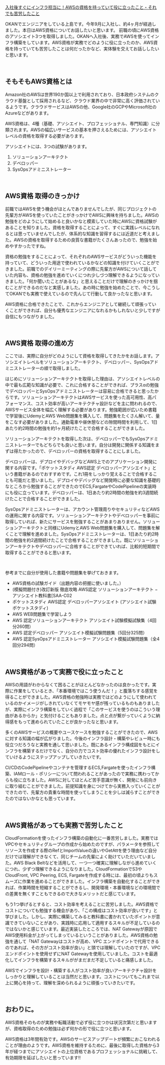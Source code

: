 [入社後すぐにインフラ担当に！AWSの資格を持っていて役に立ったこと・それでも苦労したこと](https://www.wantedly.com/companies/okan/post_articles/368872)

OKANでエンジニアをしている上島です。今年9月に入社し、約4ヶ月が経過しました。本日はAWS資格についてお話したいと思います。
前職の頃にAWS資格のアソシエイト3つを取得しました。OKANへ入社後、実務でAWSを使ってインフラ構築をしています。AWS資格が実務でどのように役に立ったのか、AWS資格を持っていても苦労したことは何だったかなど、実体験を交えてお話ししたいと思います。

<br/>

## そもそもAWS資格とは
Amazon社のAWSは世界190か国以上で利用されており、日本政府システムのクラウド基盤として採用されるなど、クラウド業界の中で非常に高く評価されているようです。クラウドサービスはAWSの他、Google社のGCPやMicrosoft社のAzureなどがあります。

AWS資格は、4種（基礎、アソシエイト、プロフェッショナル、専門知識）に分類されます。AWSの幅広いサービスの基本を押さえるためには、アソシエイトレベルの資格を取得する必要があります。

アソシエイトには、3つの試験があります。

1. ソリューションアーキテクト
2. デベロッパー
3. SysOpsアドミニストレーター

<br/>

## AWS資格 取得のきっかけ
前職ではAWSを使う機会がほとんでありませんでしたが、同じプロジェクトの先輩方がAWSを使っていたことがきっかけでAWSに興味を持ちました。AWSの勉強をどのようにして始めると良いかなと模索していた時にAWSに資格試験があることを知りました。資格を取得することによって、すぐに実践レベルになれるとは思っていませんでしたが、体系的な知識を習得するには近道だと考えました。AWSの資格を取得するための良質な書籍がたくさんあったので、勉強を始めやすかったですね。

資格の勉強をすることによって、それぞれのAWSサービスがどういった機能を持っていて、どういった用途で使われているかなどの知識を付けていくことができました。前職でのデイリーミーティングの際に先輩方がAWSについて話していた内容も、資格の勉強を進めていくにつれ少しづつ理解できるようになっていきました。「何か聞いたことがあるな」と思えることだけで理解のきっかけを掴むことができるのだなと実感しました。あの時に勉強を始めたことで、今こうしてOKANでも実務で使えているので先んじて行動して良かったなと思います。

AWS資格に合格できたことで、これからエンジニアとして継続して頑張っていくことができれば、自分も優秀なエンジニアになれるかもしれないと少しですが自信にもつながりました。

<br/>

## AWS資格 取得の進め方
ここでは、実際に自分がどのようにして資格を取得してきたかをお話します。アソシエイトレベルをソリューションアーキテクト、デベロッパー、SysOpsアドミニストレーターの順で取得しました。

はじめにソリューションアーキテクトを取得した理由は、アソシエイトレベルの中で最も広範な知識が必要で、これに合格することができれば、プラスαの勉強でデベロッパーとSysOpsアドミニストレーターは容易に合格できると思ったからです。ソリューションアーキテクトはAWSサービスを使った高可用性、高パフォーマンス、コスト効率が高いアーキテクチャ設計などを主に問われるので、AWSサービス全体を幅広く理解する必要があります。勉強範囲が広いため書籍で学習後にUdemyとAWS Web問題集を購入して、問題集をたくさん解いて、量をこなす必要がありました。通勤電車や昼休憩などの隙間時間を利用して、1日あたり約2時間の勉強を約1ヶ月続けたことで合格することができました。

ソリューションアーキテクトを取得した次は、デベロッパーでもSysOpsアドミニストレーターでもどちらでも良いと思います。自分は開発に関係する知識をまずは得たかったので、デベロッパーの資格を取得することにしました。

デベロッパーは、デプロイやデバッグなどAWS上でのアプリケーション開発に関する内容です。「ポケットスタディ AWS認定 デベロッパーアソシエイト」という書籍があるのでおすすめです。これ1冊をしっかり覚えることで合格することも可能だと思いました。デプロイやデバッグなど開発時に必要な知識を基礎的なところから勉強することができたのでECS,FargateやCodePipelineの実装時にも役に立っています。デベロッパーは、1日あたり約2時間の勉強を約3週間続けたことで合格することができました。

SysOpsアドミニストレーターは、アカウント管理周りやセキュリティなどAWSの運用に関する内容です。ソリューションアーキテクトやデベロッパーを事前に取得していれば、新たにサービスを勉強することがあまりありません。ソリューションアーキテクトと同様にUdemyとAWS Web問題集を購入して、問題集を解くことで理解を進めました。SysOpsアドミニストレーターは、1日あたり約2時間の勉強を約2週間続けたことで合格することができました。既にソリューションアーキテクトやデベロッパーに合格することができていれば、比較的短期間で取得することができると思います。

<br/>

参考までに自分が使用した書籍や問題集を挙げておきます。

- AWS資格の試験ガイド（出題内容の把握に使いました。）
- (模擬問題付き)改訂新版 徹底攻略 AWS認定 ソリューションアーキテクト − アソシエイト教科書[SAA-C02
- ポケットスタディ AWS認定 デベロッパーアソシエイト (アソシエイト試験ポケットスタディ)
- AWS WEB問題集で学習しよう
- AWS 認定ソリューションアーキテクト アソシエイト試験模擬試験集（4回分260問）
- AWS 認定デベロッパー アソシエイト模擬試験問題集（5回分325問）
- AWS 認定SysOpsアドミニストレーター アソシエイト模擬試験問題集（全4回分294問）

<br/>

## AWS資格があって実務で役に立ったこと
AWSの用語がわからなくて困ることがほとんどなかったのは良かったです。実際に作業をしているとき、「本番環境ではこう使うんだ！」と腹落ちする感覚を得ることができました。AWS資格の勉強時は実務ではどのようにして使われているのかイメージがしきれていなくてモヤモヤ感が残っているものもありましたが、実際にインフラ構築をしていく過程で「このサービスを使うのはこういう理由があるからか」と気付けることもありました。点と点が繋がっていくように納得感をもって進められていたことが良かったなと思います。

多くのAWSサービスの概要やユースケースを勉強することができたので、AWSに対する知識の幅が広がりました。今後のインフラ設計・構築やレビュー時にも役立つだろうなと実務を通して思いました。既にあるインフラ構成図をもとにインフラを構築するだけでなく、自分の力でコスト効率の優れたインフラ設計をしていけるようにステップアップしていきたいです。

CI/CDのCodePipelineやコンテナを管理するECS,Fargateを使ったインフラ構築、IAMロール・ポリシーについて問われることがあったので実務に携わってからも役に立ちました。AWSに対してほとんど苦手意識が無く、開発にも前向きに取り組むことができました。前提知識を身につけてから実務入っていくことができたので、先輩方の貴重な時間を使ってしまうことを少しは減らすことができたのではないかなとも思っています。

<br/>

## AWS資格があっても実務で苦労したこと
CloudFormationを使ったインフラ構築の自動化に一番苦労しました。実務ではVPCやセキュリティグループの作成から始めたのですが、パラメータを参照してリソースを作成する際のRefとImportValueの違いやGetAttを使う理由など自分だけでは理解ができなくて、同じチームの先輩によく助けていただいていました。AWS Black Beltなどを活用して、一つ一つ確実に理解しながら進めていくにつれ、少ずつ理解できるようになりました。CloudFormationでS3やCloudFront, VPC Peering, ECS, Fargateを作成する時には、最初の頃よりもスムーズに作業を進めることができました。インフラ構築を自動化することができれば、作業時間を短縮することができるし、開発環境・本番環境などの環境間での差異を無くすこともできるので大きなメリットだと感じています。

もう1つ挙げるとすると、コスト効率を考えることに苦労しました。AWS資格でコストについても勉強する機会があり、「この構成はコスト効率が良いです」と学びました。しかし、実際に構築してみると教科書に書かれていたポイントが意識できていないことがあり、実践時に応用して適用するスキルが不足しているのではないかと感じています。最近実装したところでは、NAT Gatewayが原因でAWS使用料金が上がってしまっているということがありました。AWS資格の勉強を通して「NAT Gatewayはコストが高め、VPC エンドポイントで代用できるのであれば、その方がコスト効率が良い」と頭では理解していたのですが、VPC エンドポイントを使用せずにNAT Gatewayを使用していました。コストを最適化してインフラを構築するスキルががまだまだ不足していると痛感しました。

AWSでインフラを設計・構築する人がコスト効率が良いアーキテクチャ設計をしっかりと理解していることは当然だと思います。コストについてもこれまで以上に関心を持って、理解を深められるように頑張っていきたいです。

<br/>

## おわりに。
AWS資格そのものが実務や転職活動で必ず役に立つかは状況次第だと思いますが、資格取得のための勉強は必ず何かの形で役に立つと思います。

AWS資格は3年間有効です。AWSのサービスアップデートが頻繁におこなわれることが理由のようです。AWS資格を維持するために、最後に取得した資格から3年が経つまでにアソシエイトの上位資格であるプロフェッショナルに挑戦して、有効期限を延ばしたいと思っています!!
